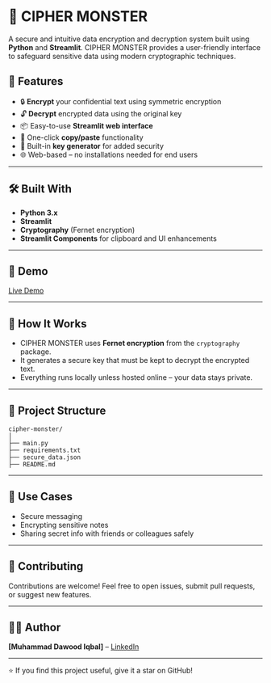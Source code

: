 
# 🔐 CIPHER MONSTER

A secure and intuitive data encryption and decryption system built using **Python** and **Streamlit**. CIPHER MONSTER provides a user-friendly interface to safeguard sensitive data using modern cryptographic techniques.

## 🚀 Features

- 🔒 **Encrypt** your confidential text using symmetric encryption
- 🔓 **Decrypt** encrypted data using the original key
- 📦 Easy-to-use **Streamlit web interface**
- 🔁 One-click **copy/paste** functionality
- 🧠 Built-in **key generator** for added security
- 🌐 Web-based – no installations needed for end users

---

## 🛠️ Built With

- **Python 3.x**
- **Streamlit**
- **Cryptography** (Fernet encryption)
- **Streamlit Components** for clipboard and UI enhancements

---

## 📸 Demo

[Live Demo](https://ciphermonster.streamlit.app)

---


## 🧠 How It Works

- CIPHER MONSTER uses **Fernet encryption** from the `cryptography` package.
- It generates a secure key that must be kept to decrypt the encrypted text.
- Everything runs locally unless hosted online – your data stays private.

---

## 📁 Project Structure

```
cipher-monster/
│
├── main.py
├── requirements.txt
├── secure_data.json
├── README.md
```

---

## 📌 Use Cases

- Secure messaging
- Encrypting sensitive notes
- Sharing secret info with friends or colleagues safely

---

## 🤝 Contributing

Contributions are welcome! Feel free to open issues, submit pull requests, or suggest new features.

---

## 🧑‍💻 Author

**[Muhammad Dawood Iqbal]** – [LinkedIn](https://www.linkedin.com/in/muhammad-dawood-iqbal-bb469b29a/)

---

⭐️ If you find this project useful, give it a star on GitHub!
```
